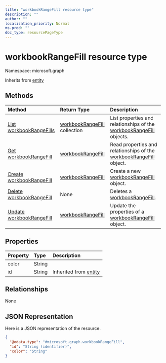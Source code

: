 ```yaml
---
title: "workbookRangeFill resource type"
description: ""
author: ""
localization_priority: Normal
ms.prod: ""
doc_type: resourcePageType
---
```


# workbookRangeFill resource type


Namespace: microsoft.graph




Inherits from [entity](../resources/entity.md)

## Methods
|Method|Return Type|Description|
|:---|:---|:---|
|[List workbookRangeFills](../api/workbookrangefill-list.md)|[workbookRangeFill](../resources/workbookrangefill.md) collection|List properties and relationships of the [workbookRangeFill](../resources/workbookrangefill.md) objects.|
|[Get workbookRangeFill](../api/workbookrangefill-get.md)|[workbookRangeFill](../resources/workbookrangefill.md)|Read properties and relationships of the [workbookRangeFill](../resources/workbookrangefill.md) object.|
|[Create workbookRangeFill](../api/workbookrangefill-create.md)|[workbookRangeFill](../resources/workbookrangefill.md)|Create a new [workbookRangeFill](../resources/workbookrangefill.md) object.|
|[Delete workbookRangeFill](../api/workbookrangefill-delete.md)|None|Deletes a [workbookRangeFill](../resources/workbookrangefill.md).|
|[Update workbookRangeFill](../api/workbookrangefill-update.md)|[workbookRangeFill](../resources/workbookrangefill.md)|Update the properties of a [workbookRangeFill](../resources/workbookrangefill.md) object.|

## Properties
|Property|Type|Description|
|:---|:---|:---|
|color|String||
|id|String| Inherited from [entity](../resources/entity.md)|

## Relationships
None

## JSON Representation
Here is a JSON representation of the resource.
<!-- {
  "blockType": "resource",
  "keyProperty": "id",
  "@odata.type": "microsoft.graph.workbookRangeFill",
  "baseType": "microsoft.graph.entity",
  "openType": false
}
-->
``` json
{
  "@odata.type": "#microsoft.graph.workbookRangeFill",
  "id": "String (identifier)",
  "color": "String"
}
```

